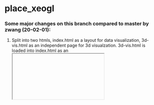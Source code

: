 # place_xeogl

### Some major changes on this branch compared to master by zwang (20-02-01):
1. Split into two htmls, index.html as a layout for data visualization, 3d-vis.html as an independent page for 3d visualzation. 3d-vis.html is loaded into index.html as an <iframe>, as provide as a standard method for loading xeogl visualizations to other pages. As such, the css is also splited into main.css + annotation-style.css
2. for index.html, bootstrap is added for easier page layouting 
3. cleaned some hardcoded parts in loadModel.js
4. optimized the click/hover events
5. added some missing images for cameras
  
### TO-DOs
1. add legends for the visualization
2. highlight store zone, or camera if clicked
3. other aesthetic changes as to be suggested by UX designer
